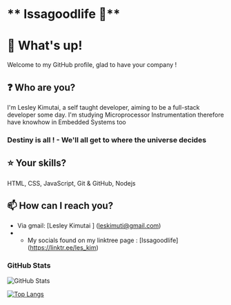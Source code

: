 # ** Issagoodlife 💯**

# **👋 What's up!**

Welcome to my GitHub profile, glad to have your company !

## **❓ Who are you?**

I'm Lesley Kimutai, a self taught developer, aiming to be a full-stack developer some day.
I'm studying Microprocessor Instrumentation therefore have knowhow in Embedded Systems too

### Destiny is all ! - We'll all get to where the universe decides  

## **⭐ Your skills?**

HTML, CSS, JavaScript, Git & GitHub, Nodejs

## **📫 How can I reach you?**


- Via gmail: [Lesley Kimutai ] (leskimuti@gmail.com)
- + My socials found on my linktree page : [Issagoodlife] (https://linktr.ee/les_kim)

### GitHub Stats 

<img src="https://github-readme-stats.vercel.app/api?username=Leskim&show_icons=true&theme=github_dark" alt="GitHub Stats" />

[![Top Langs](https://github-readme-stats.vercel.app/api/top-langs/?username=Leskim&hide=html,css&theme=github_dark)](https://github.com/anuraghazra/github-readme-stats)
